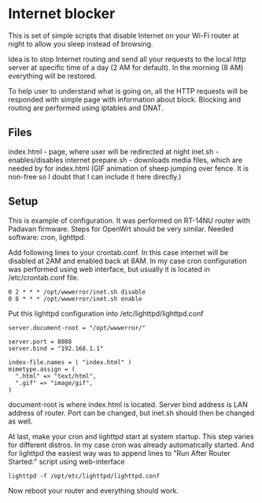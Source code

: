 # Internet blocker
This is set of simple scripts that disable Internet on your Wi-Fi router at night to allow you sleep instead of browsing.

Idea is to stop Internet routing and send all your requests to the local http server at specific time of a day (2 AM
 for default). In the morning (8 AM) everything will be restored. 

To help user to understand what is going on, all the HTTP requests will be responded with simple page with information about block. 
Blocking and routing are performed using iptables and DNAT.

## Files
index.html - page, where user will be redirected at night
inet.sh - enables/disables internet
prepare.sh - downloads media files, which are needed by for index.html (GIF animation of sheep jumping over fence. 
It is non-free so I doubt that I can include it here directly.)

## Setup
This is example of configuration. It was performed on RT-14NU router with Padavan firmware. Steps for OpenWrt should be very similar.
Needed software: cron, lighttpd.

Add following lines to your crontab.conf. In this case internet will be disabled at 2AM and enabled back at 8AM.
In my case cron configuration was performed using web interface, but usually it is located in /etc/crontab.conf file.

```
0 2 * * * /opt/wwwerror/inet.sh disable
0 8 * * * /opt/wwwerror/inet.sh enable
```

Put this lighttpd configuration into /etc/lighttpd/lighttpd.conf

```
server.document-root = "/opt/wwwerror/"

server.port = 8088
server.bind = "192.168.1.1"

index-file.names = ( "index.html" )
mimetype.assign = (
  ".html" => "text/html",
  ".gif" => "image/gif",
)
```

document-root is where index.html is located. Server bind address is LAN address of router. Port can be changed, but inet.sh
should then be changed as well.

At last, make your cron and lighttpd start at system startup. This step varies for different distros. 
In my case cron was already automatically started. And for lighttpd the easiest way was to append lines 
to "Run After Router Started:" script using web-interface

```
lighttpd -f /opt/etc/lighttpd/lighttpd.conf
```

Now reboot your router and everything should work.
